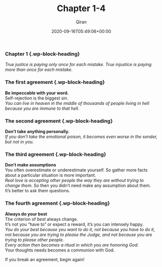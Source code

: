 ﻿---
title: Chapter 1-4
author: Qiran
type: post
date: 2020-09-16T05:49:06+00:00
aliases: ["/chapter-1-4/"]
tags:
  - The Four Agreements

---
### Chapter 1 {.wp-block-heading}

_True justice is paying only once for each mistake. True injustice is paying more than once for each mistake._

### The first agreement {.wp-block-heading}

**Be impeccable with your word.**  
Self-rejection is the biggest sin.  
_You can live in heaven in the middle of thousands of people living in hell because you are immune to that hell._

### The second agreement {.wp-block-heading}

**Don&#8217;t take anything personally.**  
_If you don&#8217;t take the emotional poison, it becomes even worse in the sender, but not in you._

### The third agreement {.wp-block-heading}

**Don&#8217;t make assumptions**  
You often overestimate or underestimate yourself. So gather more facts about a particular situation is more important.  
_Real love is accepting other people the way they are without trying to change them._ So then you didn&#8217;t need make any assumption about them.  
It&#8217;s better to ask them questions.

### The fourth agreement {.wp-block-heading}

**Always do your best**  
The criterion of _best_ always change.  
It&#8217;s not you &#8220;have to&#8221; or expect a reward, it&#8217;s you can intensely happy.  
_You do your best because you want to do it, not because you have to do it, not because you are trying to please the Judge, and not because you are trying to please other people._  
_Every action then becomes a ritual in which you are honoring God._  
Your thoughts needs becomes a communion with God.

If you break an agreement, begin again!
